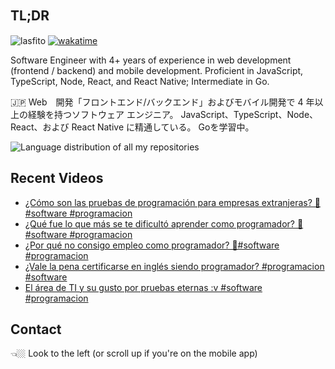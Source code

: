 
## TL;DR 　

<img src="https://komarev.com/ghpvc/?username=lasfito&label=Profile%20views&color=0e75b6&style=flat" alt="lasfito" />  [![wakatime](https://wakatime.com/badge/user/5f64052e-88c6-4b16-a87a-e9f52142e69a.svg)](https://wakatime.com/@5f64052e-88c6-4b16-a87a-e9f52142e69a)

Software Engineer with 4+ years of experience in web development (frontend / backend) and mobile development. Proficient in JavaScript, TypeScript, Node, React, and React Native; Intermediate in Go. 

🇯🇵 Web　開発「フロントエンド/バックエンド」およびモバイル開発で 4 年以上の経験を持つソフトウェア エンジニア。 JavaScript、TypeScript、Node、React、および React Native に精通している。 Goを学習中。

<img align="center" src="https://github-readme-stats-6vqzxcuwk-lasfito.vercel.app/api/top-langs?username=lasfito&show_icons=true&locale=es&layout=compact&langs_count=6&theme=nord&custom_title=All+of+my+Repositories" alt="Language distribution of all my repositories" /> 

## Recent Videos
<!-- BLOG-POST-LIST:START -->
- [¿Cómo son las pruebas de programación para empresas extranjeras? 🤔 #software #programacion](https://www.youtube.com/watch?v=KRSup3svjFQ)
- [¿Qué fue lo que más se te dificultó aprender como programador? 🤔#software #programacion](https://www.youtube.com/watch?v=pgFdOnadcgw)
- [¿Por qué no consigo empleo como programador? 🤔#software  #programacion](https://www.youtube.com/watch?v=8_cW-owgAHg)
- [¿Vale la pena certificarse en inglés siendo programador?  #programacion #software](https://www.youtube.com/watch?v=or_XoDJj-2I)
- [El área de TI y su gusto por pruebas eternas :v #software #programacion](https://www.youtube.com/watch?v=hzvjLjpFpc0)
<!-- BLOG-POST-LIST:END -->

## Contact

👈🏼 Look to the left (or scroll up if you're on the mobile app)









  
